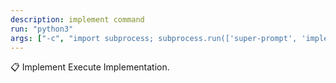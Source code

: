 ```yaml
---
description: implement command
run: "python3"
args: ["-c", "import subprocess; subprocess.run(['super-prompt', 'implement'] + __import__('sys').argv[1:], input='${input}', text=True, check=False)"]
---
```


📋 Implement
Execute Implementation.

